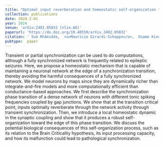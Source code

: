 ```yaml
---
title: "Optimal input reverberation and homeostatic self-organization towards the edge of synchronization"
collection: publications
date: 2024-2-01
year: 2024
venue: 'arXiv:2402.05032 [nlin.AO]'
paperurl: 'https://dx.doi.org/10.48550/arXiv.2402.05032'
citation: ' Sue Rhâmidda,  <u>Mauricio Girardi-Schappo</u>,  Osame Kinouchi, &quot;Optimal input reverberation and homeostatic self-organization towards the edge of synchronization.&quot; arXiv:2402.05032 [nlin.AO], 2024.'
pubtype:  paper
---
```

Transient or partial synchronization can be used to do computations, although a fully synchronized network is frequently related to epileptic seizures. Here, we propose a homeostatic mechanism that is capable of maintaining a neuronal network at the edge of a synchronization transition, thereby avoiding the harmful consequences of a fully synchronized network. We model neurons by maps since they are dynamically richer than integrate-and-fire models and more computationally efficient than conductance-based approaches. We first describe the synchronization phase transition of a dense network of neurons with different tonic spiking frequencies coupled by gap junctions. We show that at the transition critical point, inputs optimally reverberate through the network activity through transient synchronization. Then, we introduce a local homeostatic dynamic in the synaptic coupling and show that it produces a robust self-organization toward the edge of this phase transition. We discuss the potential biological consequences of this self-organization process, such as its relation to the Brain Criticality hypothesis, its input processing capacity, and how its malfunction could lead to pathological synchronization.